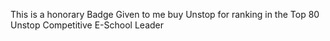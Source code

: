 This is a honorary Badge Given to me buy Unstop for ranking in the Top 80 Unstop Competitive E-School Leader
